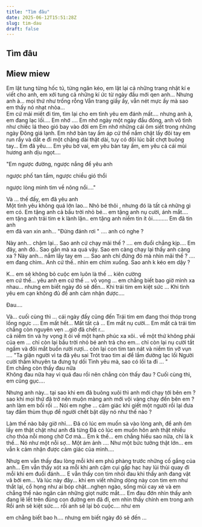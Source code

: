 ```yaml
---
title: "Tìm đâu"
date: 2025-06-12T15:51:28Z
slug: tim-dau
draft: false
---
```


## Tìm đâu

## Miew miew

Em lật tung từng hốc tủ, từng ngăn kéo, em lật lại cả những trang nhật kí e viết cho anh, em xới tung cả những kí ức từ ngày đầu mới qen anh...
Nhưng anh à... mọi thứ như trống rỗng 
Vẫn trang giấy ấy, vẫn nét mực ấy mà sao em thấy nó nhạt nhòa...  
Em cứ mải miết đi tìm, tìm lại cho em tình yêu em đánh mất.... nhưng anh à, em đang lạc lối.... 
Em nhớ .... 
Em nhớ ngày một ngày đầu đông, anh vô tình như chiếc lá theo gió bay vào đời em
Em nhớ những cái ôm siết trong những ngày Đông giá lạnh.
Em nhớ bàn tay ấm áp cứ thế nắm chặt lấy đôi tay em run rẩy và dắt e đi một chặng dài thật dài, tuy có đôi lúc bất chợt buông tay... 
Em đã yêu.... 
Em yêu bờ vai, em yêu bàn tay ấm, em yêu cả cái mùi hương anh dịu ngọt....
 
"Em ngược đường, ngược nắng để yêu anh
 
ngược phố tan tầm, ngược chiều gió thổi
 
ngược lòng mình tìm về nông nổi...." 
 
Và ... thế đấy, em đã yêu anh  
Một tình yêu không quá lớn lao... 
Nhỏ bé thôi , nhưng đó là tất cả những gì em có.
Em tặng anh cả bầu trời nhỏ bé...
em tặng anh nụ cười, ánh mắt....
em tặng anh trái tim e k lành lặn.. 
em tặng anh niềm tin ít ỏi..........
Em đã tin anh  
em đã van xin anh... 
"Đừng đánh rơi " .... anh có nghe ? 
 
Này anh... chậm lại...
Sao anh cứ chạy mãi thế ? .... em đuổi chẳng kịp....
Em đây, anh đó.. Sao gần mà xa quá vậy. 
Sao em càng chạy lại thấy anh càng xa ? 
Này anh... nắm lấy tay em .... 
Sao anh chỉ đứng đó mà nhìn mãi thế ? .... em đang chìm..
Anh cứ thế.. nhìn em chìm xuống.
Sao anh k kéo em dậy ? 
 
K... em sẽ không bỏ cuộc  em luôn là thế ... kiên cường  
em cứ thế... yêu anh 
em cứ thế ... vô vọng ... 
em chẳng biết bao giờ mình xa nhau... nhưng em biết ngày đó sẽ đến...
Khi trái tim em kiệt sức ... 
Khi tình yêu em cạn không đủ để anh cảm nhận được....
 
Đau.... 
 
Và... cuối cùng thì ...
cái ngày đấy cũng đến 
Trái tim em đang thoi thóp trong lồng ngực ....
Em mất hết...
Mất tất cả ...
Em mất nụ cười...
Em mất cả trái tim chẳng còn nguyên vẹn ...giờ đã chết r...  
cả niềm tin và hy vọng ít ỏi về một hạnh phúc xa xôi.. về một thứ không phải của em ...
chỉ còn lại bầu trời nhỏ bé anh trả cho em... 
chỉ còn lại nụ cười tắt ngấm và đôi mắt buồn rười rượi...
còn lại con tim tan nát và niềm tin vỡ vụn .... 
    "Ta giận người vì ta đã yêu sai
     Trót trao tim ai để lầm đường lạc lối
     Người cười thầm khuyên ta đưng tự dối
    Tình yêu mà, sao có lối ta đi ... "  
Em chẳng còn thấy đau nữa  
Không đau nữa hay vì quá đau rồi nên chẳng còn thấy đau ? 
Cuối cùng thì, em cũng gục....
 
Nhưng anh này...
tại sao khi em đã buông xuôi thì anh mới chạy tới bên em ? 
sao khi mọi thứ đã trở nên muộn màng anh mới vội vàng chạy đến bên em ? 
anh làm em bối rối ... 
Nói em nghe ...
cảm giác khi giết một người rồi lại đưa tay đấm thùm thụp để người chết bật dậy nó như thế nào ?
 
Làm thế nào bây giờ nhỉ.... 
Đã có lúc em muốn sà vào lòng anh, để anh ôm lấy em thật chặt như anh đã từng
Đã có lúc em muốn hôn anh thật nhiều cho thỏa nỗi mong chờ
Cơ mà... 
Em k thế... 
em chẳng hiểu sao nữa, chỉ là k thế... 
Nó như một nỗi sợ...
Một ám ảnh .... 
Như một bức tưởng thật lớn... 
em vẫn k cảm nhận được cảm giác của mình.... 
 
Nhưg em vẫn thấy đau lòng mỗi khi em phũ phàng trước những cố gắng của anh...
Em vẫn thấy xót xa mỗi khi anh cặm cụi gấp hạc hay lủi thủi quay đi mỗi khi em đuổi đánh.... 
E vẫn thấy con tim nhói đau khi thấy anh đang vật vã bởi em... 
Và lúc này đây... khi em viết những dòng này con tim em như thắt lại,
cổ họng như ai bóp chặt...nghẹn ngào,
sống mũi cay xè và em chẳng thể nào ngăn cản những giọt nước mắt.... 
Em đau đớn nhìn thấy anh đang lê lết trên đúng con đường em đã đi, em nhìn thấy chính em trong anh
Rồi anh sẽ kiệt sức.... rồi anh sẽ lại bỏ cuộc.... như em 
 
em chẳng biết bao h.... nhưng em biết ngày đó sẽ đến ...